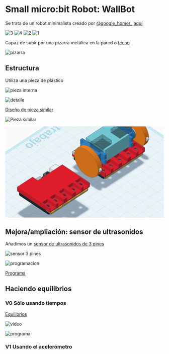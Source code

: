 # Small micro:bit Robot: WallBot

Se trata de un robot minimalista creado por [@google_homer_](https://twitter.com/google_homer_) [aquí](https://twitter.com/google_homer_/status/1178613025651089409)

![3](https://pbs.twimg.com/media/EFtGSH7U4AAQ_p0?format=jpg)
![4](https://pbs.twimg.com/media/EFtGSIAUYAEYRKM?format=jpg)
![2](https://pbs.twimg.com/media/EFtGSH8U0AEQXpm?format=jpg)
![1](https://pbs.twimg.com/media/EFtGSH6UEAEw-_H?format=jpg)

Capaz de subir por una pizarra metálica en la pared o [techo](https://twitter.com/google_homer_/status/1178256467272466432)

![pizarra](https://pbs.twimg.com/media/EFnKBWtU4AIGRUK?format=jpg&name=4096x4096)

## Estructura

Utiliza una pieza de plástico

![pieza interna](https://pbs.twimg.com/media/EFy5GpgU8AYRq-j?format=jpg&name=900x900)

![detalle](https://pbs.twimg.com/media/EFy5GL3VAAICy7F?format=jpg&name=900x900)

[Diseño de pieza similar](https://www.tinkercad.com/things/c2KHwhFIUlu)

![Pieza similar](https://csg.tinkercad.com/things/c2KHwhFIUlu/t725.png)

![Pieza similar](./images/wallBot_clone.png)


## Mejora/ampliación: sensor de ultrasonidos
Añadimos un [sensor de ultrasonidos de 3 pines](https://www.elecfreaks.com/estore/sonar-bit-for-micro-bit-ultrasonic-sensor-distance-measuring-3v-5v.html)

![sensor 3 pines](https://i.imgur.com/fvYx5lR.jpg)

![programacion](https://www.elecfreaks.com/estore/media/wysiwyg/QQ_20190226134336.png)

[Programa](https://makecode.microbit.org/_RW0VecFL0dJw)

## Haciendo equilibrios

### V0 Sólo usando tiempos
[Equilibrios](https://twitter.com/google_homer_/status/1178930713921376258)

![video](https://twitter.com/i/status/1178930713921376258)

![programa](https://pbs.twimg.com/media/EFxnnitU4AABJvD?format=png&name=small)

### V1 Usando el acelerómetro
